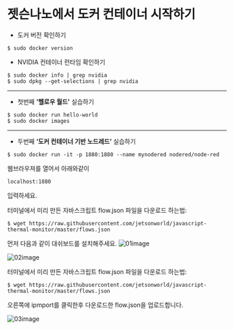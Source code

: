 # 젯슨나노에서 도커 컨테이너 시작하기

* 도커 버전 확인하기
```
$ sudo docker version
```

* NVIDIA 컨테이너 런타임 확인하기
```
$ sudo docker info | grep nvidia
$ sudo dpkg --get-selections | grep nvidia
```

***

* 첫번째 <b>'헬로우 월드'</b> 실습하기
```
$ sudo docker run hello-world
$ sudo docker images
```

***

* 두번째 <b>‘도커 컨테이너 기반 노드레드’</b> 실습하기
```
$ sudo docker run -it -p 1880:1880 --name mynodered nodered/node-red
```
웹브라우져를 열어서 아래와같이
```
localhost:1880 
```
입력하세요.

터미널에서 미리 만든 자바스크립트 flow.json 파일을 다운로드 하는법:
```
$ wget https://raw.githubusercontent.com/jetsonworld/javascript-thermal-monitor/master/flows.json
```

먼저 다음과 같이 대쉬보드를 설치해주세요. 
![01image](https://raw.githubusercontent.com/jetsonworld/startDockerContainer/master/01_Images/01_Using_Node-RED_On_Docker.png)

![02image](https://raw.githubusercontent.com/jetsonworld/startDockerContainer/master/01_Images/02_Using_Node-RED_On_Docker.png)

터미널에서 미리 만든 자바스크립트 flow.json 파일을 다운로드 하는법:
```
$ wget https://raw.githubusercontent.com/jetsonworld/javascript-thermal-monitor/master/flows.json
```
오른쪽에 ipmport를 클릭한후 다운로드한 flow.json을 업로드합니다.

![03image](https://raw.githubusercontent.com/jetsonworld/startDockerContainer/master/03_Using_Node-RED_On_Docker)
